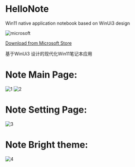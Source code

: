 # HelloNote 
Win11 native application notebook based on WinUi3 design

![microsoft](https://user-images.githubusercontent.com/37917403/206961341-fadbdff9-e178-4d83-9245-9bb94dc97816.png)

[Download from Microsoft Store](https://apps.microsoft.com/store/detail/hellonote/9N94LT5S8FD9?hl=zh-cn&gl=cn)

基于WinUi3 设计的现代化Win11笔记本应用

# Note Main Page:
![1](https://user-images.githubusercontent.com/37917403/204701241-f08244b2-7918-4f14-8332-7e0afa0588d3.png)
![2](https://user-images.githubusercontent.com/37917403/204701245-23a60ab1-d60d-489d-bffa-b25b2dcb70e1.png)

# Note Setting Page:
![3](https://user-images.githubusercontent.com/37917403/204701252-6d3e6d2e-9a95-4e68-8e49-7df3056d6788.png)

# Note Bright theme:
![4](https://user-images.githubusercontent.com/37917403/204701255-46b4240b-d28a-4916-8336-80ae15e19125.png)
